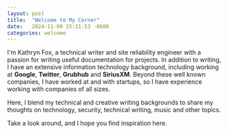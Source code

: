 ```yaml
---
layout: post
title:  "Welcome to My Corner"
date:   2024-11-09 15:21:53 -0600
categories: welcome
---
```

I'm Kathryn Fox, a technical writer and site reliability engineer with a passion for writing useful documentation for projects. In addition to writing, I have an extensive information technology background, including working at **Google**, **Twitter**, **Grubhub** and **SiriusXM**. Beyond these well known companies, I have worked at and with startups, so I have experience working with companies of all sizes.

Here, I blend my technical and creative writing backgrounds to share my thoughts on technology, security, technical writing, music and other topics.

Take a look around, and I hope you find inspiration here.
